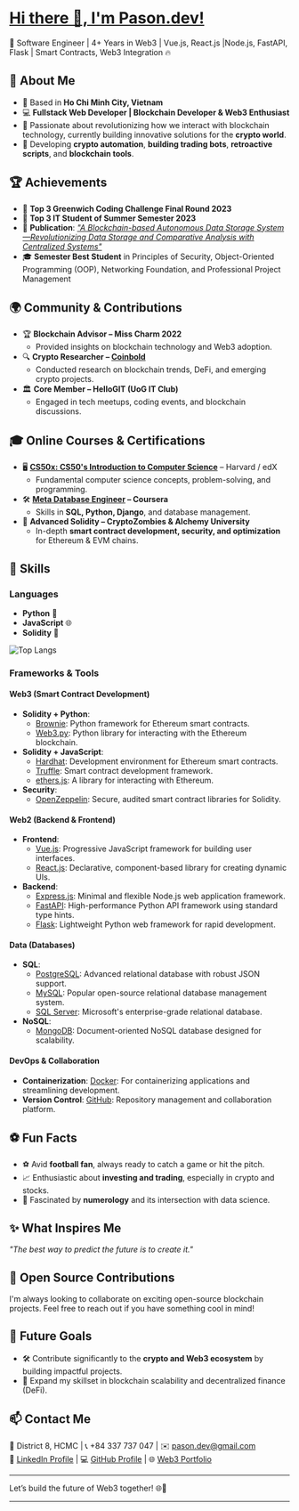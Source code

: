 # [Hi there 👋, I'm Pason.dev!](https://pasonweb3cv.vercel.app/)
🔗 Software Engineer | 4+ Years in Web3 | Vue.js, React.js |Node.js, FastAPI, Flask | Smart Contracts, Web3 Integration 🔥  

## 🚀 About Me
- 🏡 Based in **Ho Chi Minh City, Vietnam**
- 💻 **Fullstack Web Developer | Blockchain Developer & Web3 Enthusiast**  
- 🌟 Passionate about revolutionizing how we interact with blockchain technology, currently building innovative solutions for the **crypto world**.
- 🧮 Developing **crypto automation**, **building trading bots**, **retroactive scripts**, and **blockchain tools**.

## 🏆 Achievements
- 🥉 **Top 3 Greenwich Coding Challenge Final Round 2023**
- 🥉 **Top 3 IT Student of Summer Semester 2023**
- 📄 **Publication**: [*"A Blockchain-based Autonomous Data Storage System—Revolutionizing Data Storage and Comparative Analysis with Centralized Systems"*](https://www.ijcaonline.org/archives/volume185/number35/32917-2023923141/)
- 🎓 **Semester Best Student** in Principles of Security, Object-Oriented Programming (OOP), Networking Foundation, and Professional Project Management 

## 🌍 Community & Contributions  
- 🏆 **Blockchain Advisor – Miss Charm 2022**  
  - Provided insights on blockchain technology and Web3 adoption.  
- 🔍 **Crypto Researcher – [Coinbold](https://coinbold.io/)**  
  - Conducted research on blockchain trends, DeFi, and emerging crypto projects.  
- 🏛 **Core Member – HelloGIT (UoG IT Club)**  
  - Engaged in tech meetups, coding events, and blockchain discussions.
   
## 🎓 Online Courses & Certifications  
- 🖥 **[CS50x: CS50's Introduction to Computer Science](https://courses.edx.org/certificates/2ab6c6dea6bd4829a66aba217f21023f)** – Harvard / edX  
  - Fundamental computer science concepts, problem-solving, and programming.  
- 🛠 **[Meta Database Engineer](https://www.coursera.org/account/accomplishments/specialization/certificate/WULD8WDTXLUJ) – Coursera**  
  - Skills in **SQL, Python, Django**, and database management.  
- 🔗 **Advanced Solidity – CryptoZombies & Alchemy University**  
  - In-depth **smart contract development, security, and optimization** for Ethereum & EVM chains.  

## 🔧 Skills
### Languages
- **Python** 🐍  
- **JavaScript** 🌐  
- **Solidity** 🔗

![Top Langs](https://github-readme-stats.vercel.app/api/top-langs/?username=Pasonnn&layout=compact&theme=dark)

### Frameworks & Tools

#### **Web3 (Smart Contract Development)**
- **Solidity + Python**:  
  - [Brownie](https://eth-brownie.readthedocs.io/en/stable/): Python framework for Ethereum smart contracts.  
  - [Web3.py](https://web3py.readthedocs.io/en/stable/): Python library for interacting with the Ethereum blockchain.
- **Solidity + JavaScript**:  
  - [Hardhat](https://hardhat.org/): Development environment for Ethereum smart contracts.  
  - [Truffle](https://trufflesuite.com/): Smart contract development framework.  
  - [ethers.js](https://docs.ethers.io/v5/): A library for interacting with Ethereum.
- **Security**:  
  - [OpenZeppelin](https://openzeppelin.com/contracts/): Secure, audited smart contract libraries for Solidity.

#### **Web2 (Backend & Frontend)**
- **Frontend**:
  - [Vue.js](https://vuejs.org/): Progressive JavaScript framework for building user interfaces.
  - [React.js](https://reactjs.org/): Declarative, component-based library for creating dynamic UIs.
- **Backend**:
  - [Express.js](https://expressjs.com/): Minimal and flexible Node.js web application framework.
  - [FastAPI](https://fastapi.tiangolo.com/): High-performance Python API framework using standard type hints.
  - [Flask](https://flask.palletsprojects.com/): Lightweight Python web framework for rapid development.

#### **Data (Databases)**
- **SQL**:
  - [PostgreSQL](https://www.postgresql.org/): Advanced relational database with robust JSON support.
  - [MySQL](https://www.mysql.com/): Popular open-source relational database management system.
  - [SQL Server](https://www.microsoft.com/en-us/sql-server): Microsoft's enterprise-grade relational database.
- **NoSQL**:
  - [MongoDB](https://www.mongodb.com/): Document-oriented NoSQL database designed for scalability.

#### **DevOps & Collaboration**
- **Containerization**: [Docker](https://www.docker.com/): For containerizing applications and streamlining development.  
- **Version Control**: [GitHub](https://github.com/): Repository management and collaboration platform.

## ⚽ Fun Facts
- ⚽ Avid **football fan**, always ready to catch a game or hit the pitch.  
- 📈 Enthusiastic about **investing and trading**, especially in crypto and stocks.  
- 🧮 Fascinated by **numerology** and its intersection with data science.  

## ✨ What Inspires Me
*"The best way to predict the future is to create it."*    

## 🌟 Open Source Contributions
I'm always looking to collaborate on exciting open-source blockchain projects. Feel free to reach out if you have something cool in mind!

## 🎯 Future Goals
- 🛠️ Contribute significantly to the **crypto and Web3 ecosystem** by building impactful projects.  
- 🚀 Expand my skillset in blockchain scalability and decentralized finance (DeFi).  

## 📫 Contact Me  
📍 District 8, HCMC | 📞 +84 337 737 047 | ✉️ [pason.dev@gmail.com](mailto:pason.dev@gmail.com)  
💼 [LinkedIn Profile](https://www.linkedin.com/in/pasonnn/) | 💻 [GitHub Profile](https://github.com/Pasonnn) | 🌐 [Web3 Portfolio](https://pasonweb3cv.vercel.app/)  

---

Let’s build the future of Web3 together! 🌐🚀

---
